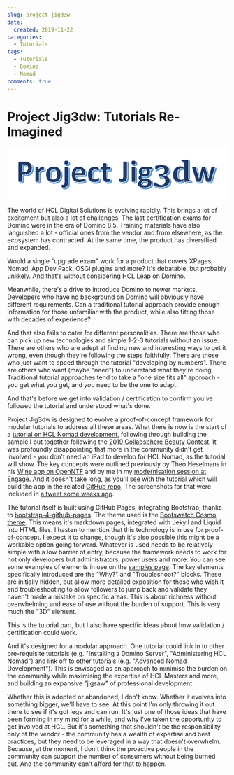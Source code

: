 ```yaml
---
slug: project-jigd3w
date: 
  created: 2019-11-22
categories:
  - Tutorials
tags: 
  - Tutorials
  - Domino
  - Nomad
comments: true
---
```


# Project Jig3dw: Tutorials Re-Imagined

![Project Jig3dw](../../images/post-images/2019-11-22-project-jig3dw.png)

The world of HCL Digital Solutions is evolving rapidly. This brings a lot of excitement but also a lot of challenges. The last certification exams for Domino were in the era of Domino 8.5. Training materials have also languished a lot - official ones from the vendor and from elsewhere, as the ecosystem has contracted. At the same time, the product has diversified and expanded.

<!-- more -->

Would a single "upgrade exam" work for a product that covers XPages, Nomad, App Dev Pack, OSGi plugins and more? It's debatable, but probably unlikely. And that's without considering HCL Leap on Domino.

Meanwhile, there's a drive to introduce Domino to newer markets. Developers who have no background on Domino will obviously have different requirements. Can a traditional tutorial approach provide enough information for those unfamiliar with the product, while also fitting those with decades of experience?

And that also fails to cater for different personalities. There are those who can pick up new technologies and simple 1-2-3 tutorials without an issue. There are others who are adept at finding new and interesting ways to get it wrong, even though they're following the steps faithfully. There are those who just want to speed through the tutorial "developing by numbers". There are others who want (maybe "need") to understand what they're doing. Traditional tutorial approaches tend to take a "one size fits all" approach - you get what you get, and _you_ need to be the one to adapt.

And that's before we get into validation / certification to confirm you've followed the tutorial and understood what's done.

Project Jig3dw is designed to evolve a proof-of-concept framework for modular tutorials to address all these areas. What there is now is the start of a [tutorial on HCL Nomad development](https://paulswithers.github.io/domino_todo/pages/setup/create-images), following through building the sample I put together following the [2019 Collabsphere Beauty Contest](https://collabsphere.org/ug/collabsphere2019.nsf/contest.html). It was profoundly disappointing that more in the community didn't get involved - you don't need an iPad to develop for HCL Nomad, as the tutorial will show. The key concepts were outlined previously by Theo Heselmans in his [Wine app on OpenNTF](https://openntf.org/main.nsf/project.xsp?r=project/Wine%20Tasting) and by me in my [modernisation session at Engage](https://www.slideshare.net/paulswithers1/engage-2019-modernising-your-domino-and-xpages-applications). And it doesn't take long, as you'll see with the tutorial which will build the app in the related [GitHub repo](https://github.com/paulswithers/domino_todo). The screenshots for that were included in [a tweet some weeks ago](https://twitter.com/PaulSWithers/status/1188044204821405697).

The tutorial itself is built using GitHub Pages, integrating Bootstrap, thanks to [bootstrap-4-github-pages](https://nicolas-van.github.io/bootstrap-4-github-pages/). The theme used is the [Bootswatch Cosmo theme](https://bootswatch.com/cosmo/). This means it's markdown pages, integrated with Jekyll and Liquid into HTML files. I hasten to mention that this technology is in use for proof-of-concept. I expect it to change, though it's also possible this might be a workable option going forward. Whatever is used needs to be relatively simple with a low barrier of entry, because the framework needs to work for not only developers but administrators, power users and more. You can see some examples of elements in use on the [samples page](https://paulswithers.github.io/domino_todo/samples). The key elements specifically introduced are the "Why?" and "Troubleshoot?" blocks. These are initially hidden, but allow more detailed exposition for those who wish it and troubleshooting to allow followers to jump back and validate they haven't made a mistake on specific areas. This is about richness without overwhelming and ease of use without the burden of support. This is very much the "3D" element.

This is the tutorial part, but I also have specific ideas about how validation / certification could work.

And it's designed for a modular approach. One tutorial could link in to other pre-requisite tutorials (e.g. "Installing a Domino Server", "Administering HCL Nomad") and link off to other tutorials (e.g. "Advanced Nomad Development"). This is envisaged as an approach to minimise the burden on the community while maximising the expertise of HCL Masters and more, and building an expansive "jigsaw" of professional development.

Whether this is adopted or abandoned, I don't know. Whether it evolves into something bigger, we'll have to see. At this point I'm only throwing it out there to see if it's got legs and can run. It's just one of those ideas that have been forming in my mind for a while, and why I've taken the opportunity to get involved at HCL. But it's something that shouldn't be the responsibility only of the vendor - the community has a wealth of expertise and best practices, but they need to be leveraged in a way that doesn't overwhelm. Because, at the moment, I don't think the proactive people in the community can support the number of consumers without being burned out. And the community can't afford for that to happen.